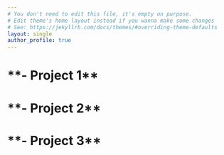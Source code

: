 ```yaml
---
# You don't need to edit this file, it's empty on purpose.
# Edit theme's home layout instead if you wanna make some changes
# See: https://jekyllrb.com/docs/themes/#overriding-theme-defaults
layout: single
author_profile: true
---
```


<h1>**- Project 1**</h1>




<h1>**- Project 2**</h1>




<h1>**- Project 3**</h1>

